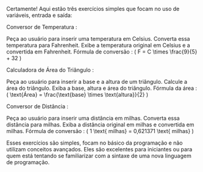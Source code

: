 Certamente! Aqui estão três exercícios simples que focam no uso de variáveis, entrada e saída:

Conversor de Temperatura :

Peça ao usuário para inserir uma temperatura em Celsius.
Converta essa temperatura para Fahrenheit.
Exibe a temperatura original em Celsius e a convertida em Fahrenheit.
Fórmula de conversão : ( F = C \times \frac{9}{5} + 32 )

Calculadora de Área do Triângulo :

Peça ao usuário para inserir a base e a altura de um triângulo.
Calcule a área do triângulo.
Exiba a base, altura e área do triângulo.
Fórmula da área : ( \text{Área} = \frac{\text{base} \times \text{altura}}{2} )

Conversor de Distância :

Peça ao usuário para inserir uma distância em milhas.
Converta essa distância para milhas.
Exiba a distância original em milhas e convertida em milhas.
Fórmula de conversão : ( 1 \text{ milhas} = 0,621371 \text{ milhas} )

Esses exercícios são simples, focam no básico da programação e não utilizam conceitos avançados. Eles são excelentes para iniciantes ou para quem está tentando se familiarizar com a sintaxe de uma nova linguagem de programação.